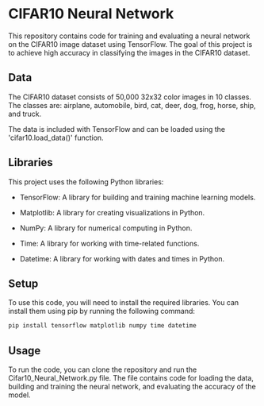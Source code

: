 # CIFAR10 Neural Network
This repository contains code for training and evaluating a neural network on the CIFAR10 image dataset using TensorFlow. The goal of this project is to achieve high accuracy in classifying the images in the CIFAR10 dataset.

## Data
The CIFAR10 dataset consists of 50,000 32x32 color images in 10 classes. The classes are: airplane, automobile, bird, cat, deer, dog, frog, horse, ship, and truck.

The data is included with TensorFlow and can be loaded using the 'cifar10.load_data()' function.

## Libraries
This project uses the following Python libraries:

- TensorFlow: A library for building and training machine learning models.

- Matplotlib: A library for creating visualizations in Python.

- NumPy: A library for numerical computing in Python.

- Time: A library for working with time-related functions.

- Datetime: A library for working with dates and times in Python.

## Setup
To use this code, you will need to install the required libraries. You can install them using pip by running the following command:
```python
pip install tensorflow matplotlib numpy time datetime
````

## Usage
To run the code, you can clone the repository and run the Cifar10_Neural_Network.py file. The file contains code for loading the data, building and training the neural network, and evaluating the accuracy of the model.
